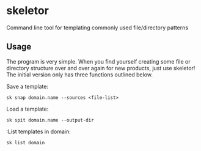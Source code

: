 # skeletor
Command line tool for templating commonly used file/directory patterns

## Usage
The program is very simple.  When you find yourself creating some file or directory structure over and over again for new products, just use skeletor!  The initial version only has three functions outlined below.

Save a template:

`sk snap domain.name --sources <file-list>`

Load a template:

`sk spit domain.name --output-dir`

:List templates in domain:

`sk list domain`
